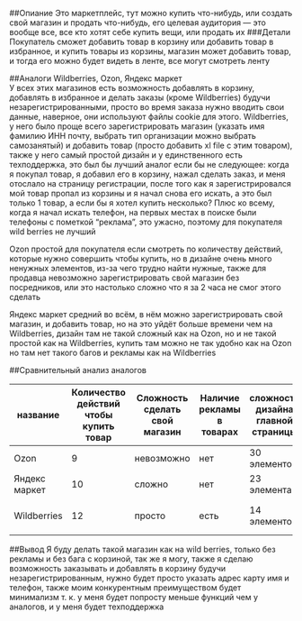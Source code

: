 ##Опиание
Это маркетплейс, тут можно купить что-нибудь, или создать свой магазин и продать что-нибудь, его целевая аудитория — это вообще все, все кто хотят себе купить вещи, или продать их 
###Детали
Покупатель сможет добавить товар в корзину или добавить товар в избранное, и купить товары из корзины, магазин может добавить товар, и тогда его можно будет видеть в ленте, все могут смотреть ленту

##Аналоги
Wildberries, Ozon, Яндекс маркет \
У всех этих магазинов есть возможность добавлять в корзину, добавлять в избранное и делать заказы (кроме Wildberries) будучи незарегистрированными, просто во время заказа нужно вводить свои данные, наверное, они используют файлы cookie для этого.
Wildberries, у него было проще всего зарегистрировать магазин (указать имя фамилию ИНН почту, выбрать тип организации можно выбрать самозанятый) и добавить товар (просто добавить xl file с этим товаром), также у него самый простой дизайн и у единственного есть техподдержка, это был бы лучший аналог если бы не следующее: когда я покупал товар, я добавил его в корзину, нажал сделать заказ, и меня отослало на страницу регистрации, после того как я зарегистрировался мой товар пропал из корзины и я начал снова его искать, а это был только 1 товар, а если бы я хотел купить несколько? Плюс ко всему, когда я начал искать телефон, на первых местах в поиске были телефоны с пометкой “реклама”, это ужасно, поэтому для покупателя wild berries не лучший 

Ozon простой для покупателя если смотреть по количеству действий, которые нужно совершить чтобы купить, но в дизайне очень много ненужных элементов, из-за чего трудно найти нужные, также для продавца невозможно зарегистрировать свой магазин без посредников, или это настолько сложно что я за 2 часа не смог этого сделать

Яндекс маркет средний во всём, в нём можно зарегистрировать свой магазин, и добавить товар, но на это уйдёт больше времени чем на Wildberries, дизайн там не такой сложный как на Ozon, но и не такой простой как на Wildberries, купить там можно не так удобно как на Ozon но там нет такого багов и рекламы как на Wildberries

##Сравнительный анализ аналогов

|название      |Количество действий чтобы купить товар |Сложность сделать свой магазин |Наличие рекламы в товарах|сложность дизайна главной страницы|техподдержка                      |возможность заказывать без регистрации|
|--------------|---------------------------------------|-------------------------------|-------------------------|----------------------------------|----------------------------------|--------------------------------------|
|Ozon          | 9                                     | невозможно                    |нет                      |30 элементов                      |нет                               |да                                    |
|Яндекс маркет | 10                                    | сложно                        |нет                      |23 элемента                       |нет                               |да                                    |
|Wildberries   | 12                                    | просто                        |есть                     |14 элементов                      |Есть но мне не ответили до сих пор|нет                                   |

##Вывод
Я буду делать такой магазин как на wild berries, только без рекламы и без бага с корзиной, так же я могу, также я сделаю возможность заказывать и добавлять в корзину будучи незарегистрированным, нужно будет просто указать адрес карту имя и телефон, также моим конкурентным преимуществом будет минимализм т. к. у меня будет попросту меньше функций чем у аналогов, и у меня будет техподдержка
